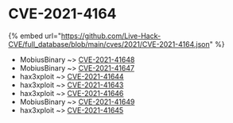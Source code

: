# CVE-2021-4164
{% embed url="https://github.com/Live-Hack-CVE/full_database/blob/main/cves/2021/CVE-2021-4164.json" %}

* MobiusBinary ~> [CVE-2021-41648](https://www.alice-snow.ru/2021/database/cve-2021-4164/cve-2021-41648-mobiusbinary)
* MobiusBinary ~> [CVE-2021-41647](https://www.alice-snow.ru/2021/database/cve-2021-4164/cve-2021-41647-mobiusbinary)
* hax3xploit ~> [CVE-2021-41644](https://www.alice-snow.ru/2021/database/cve-2021-4164/cve-2021-41644-hax3xploit)
* hax3xploit ~> [CVE-2021-41643](https://www.alice-snow.ru/2021/database/cve-2021-4164/cve-2021-41643-hax3xploit)
* hax3xploit ~> [CVE-2021-41646](https://www.alice-snow.ru/2021/database/cve-2021-4164/cve-2021-41646-hax3xploit)
* MobiusBinary ~> [CVE-2021-41649](https://www.alice-snow.ru/2021/database/cve-2021-4164/cve-2021-41649-mobiusbinary)
* hax3xploit ~> [CVE-2021-41645](https://www.alice-snow.ru/2021/database/cve-2021-4164/cve-2021-41645-hax3xploit)